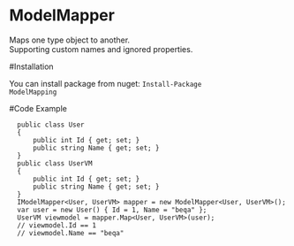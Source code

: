 # ModelMapper
Maps one type object to another. 
<br/>Supporting custom names and ignored properties.

#Installation

You can install package from nuget: <code>Install-Package ModelMapping</code>

#Code Example

```
  public class User
  {
      public int Id { get; set; }
      public string Name { get; set; }
  }
  public class UserVM
  {
      public int Id { get; set; }
      public string Name { get; set; }
  }
  IModelMapper<User, UserVM> mapper = new ModelMapper<User, UserVM>();
  var user = new User() { Id = 1, Name = "beqa" };
  UserVM viewmodel = mapper.Map<User, UserVM>(user);
  // viewmodel.Id == 1
  // viewmodel.Name == "beqa"
```
